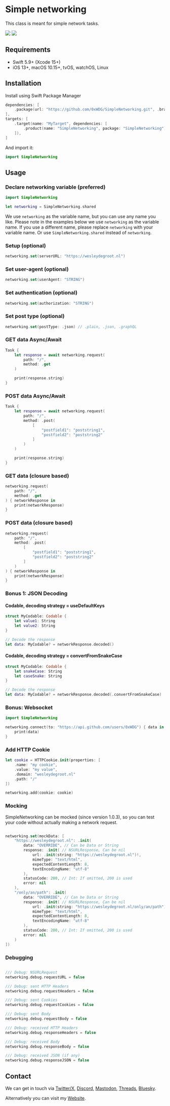 # Simple networking

This class is meant for simple network tasks.

[![](https://img.shields.io/endpoint?url=https%3A%2F%2Fswiftpackageindex.com%2Fapi%2Fpackages%2F0xWDG%2FSimpleNetworking%2Fbadge%3Ftype%3Dswift-versions)](https://swiftpackageindex.com/0xWDG/SimpleNetworking) [![](https://img.shields.io/endpoint?url=https%3A%2F%2Fswiftpackageindex.com%2Fapi%2Fpackages%2F0xWDG%2FSimpleNetworking%2Fbadge%3Ftype%3Dplatforms)](https://swiftpackageindex.com/0xWDG/SimpleNetworking)

## Requirements

- Swift 5.9+ (Xcode 15+)
- iOS 13+, macOS 10.15+, tvOS, watchOS, Linux

## Installation

Install using Swift Package Manager

```swift
dependencies: [
    .package(url: "https://github.com/0xWDG/SimpleNetworking.git", .branch("main")),
],
targets: [
    .target(name: "MyTarget", dependencies: [
        .product(name: "SimpleNetworking", package: "SimpleNetworking"),
    ]),
]
```

And import it:

```swift
import SimpleNetworking
```

## Usage

### Declare networking variable (preferred)

```swift
import SimpleNetworking

let networking = SimpleNetworking.shared
```

We use `networking` as the variable name, but you can use any name you like.
Please note in the examples below we use `networking` as the variable name.
If you use a different name, please replace `networking` with your variable name.
Or use `SimpleNetworking.shared` instead of `networking`.

### Setup (optional)

```swift
networking.set(serverURL: "https://wesleydegroot.nl")
```

### Set user-agent (optional)

```swift
networking.set(userAgent: "STRING")
```

### Set authentication (optional)

```swift
networking.set(authorization: "STRING")
```

### Set post type (optional)

```swift
networking.set(postType: .json) // .plain, .json, .graphQL
```

### GET data Async/Await

```swift
Task {
    let response = await networking.request(
        path: "/",
        method: .get
    )

    print(response.string)
}
```

### POST data Async/Await

```swift
Task {
    let response = await networking.request(
        path: "/",
        method: .post(
            [
                "postfield1": "poststring1",
                "postfield2": "poststring2"
            ]
        )
    )

    print(response.string)
}
```

### GET data (closure based)

```swift
networking.request(
    path: "/",
    method: .get
) { networkResponse in
    print(networkResponse)
}
```

### POST data (closure based)

```swift
networking.request(
    path: "/",
    method: .post(
        [
            "postfield1": "poststring1",
            "postfield2": "poststring2"
        ]
    )
) { networkResponse in
    print(networkResponse)
}
```

### Bonus 1: JSON Decoding

#### Codable, decoding strategy = useDefaultKeys

```swift
struct MyCodable: Codable {
    let value1: String
    let value2: String
}

// Decode the response
let data: MyCodable? = networkResponse.decoded()
```

#### Codable, decoding strategy = convertFromSnakeCase

```swift
struct MyCodable: Codable {
    let snakeCase: String
    let caseSnake: String
}

// Decode the response
let data: MyCodable? = networkResponse.decoded(.convertFromSnakeCase)
```

### Bonus: Websocket

```swift
import SimpleNetworking

networking.connect(to: "https://api.github.com/users/0xWDG") { data in
    print(data)
}
```

### Add HTTP Cookie

```swift
let cookie = HTTPCookie.init(properties: [
    .name: "my cookie",
    .value: "my value",
    .domain: "wesleydegroot.nl"
    .path: "/"
])

networking.add(cookie: cookie)
```

### Mocking

SimpleNetworking can be mocked (since version 1.0.3), so you can test your code without actually making a network request.

```swift

networking.set(mockData: [
    "https://wesleydegroot.nl": .init(
        data: "OVERRIDE", // Can be Data or String
        response: .init( // NSURLResponse, Can be nil
            url: .init(string: "https://wesleydegroot.nl")!,
            mimeType: "text/html",
            expectedContentLength: 8,
            textEncodingName: "utf-8"
        ),
        statusCode: 200, // Int: If omitted, 200 is used
        error: nil
    ),
    "/only/an/path": .init(
        data: "OVERRIDE", // Can be Data or String
        response: .init( // NSURLResponse, Can be nil
            url: .init(string: "https://wesleydegroot.nl/only/an/path")!,
            mimeType: "text/html",
            expectedContentLength: 8,
            textEncodingName: "utf-8"
        ),
        statusCode: 200, // Int: If omitted, 200 is used
        error: nil
    )
])
```

### Debugging

```swift

/// Debug: NSURLRequest
networking.debug.requestURL = false

/// Debug: sent HTTP Headers
networking.debug.requestHeaders = false

/// Debug: sent Cookies
networking.debug.requestCookies = false

/// Debug: sent Body
networking.debug.requestBody = false

/// Debug: received HTTP Headers
networking.debug.responseHeaders = false

/// Debug: received Body
networking.debug.responseBody = false

/// Debug: received JSON (if any)
networking.debug.responseJSON = false
```

## Contact

We can get in touch via [Twitter/X](https://twitter.com/0xWDG), [Discord](https://discordapp.com/users/918438083861573692), [Mastodon](https://iosdev.space/@0xWDG), [Threads](https://threads.net/@0xwdg), [Bluesky](https://bsky.app/profile/0xwdg.bsky.social).

Alternatively you can visit my [Website](https://wesleydegroot.nl).
